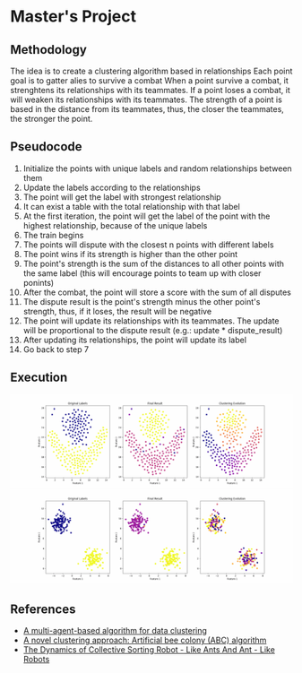 # Master's Project

## Methodology

The idea is to create a clustering algorithm based in relationships
Each point goal is to gatter alies to survive a combat
When a point survive a combat, it strenghtens its relationships with its
teammates.
If a point loses a combat, it will weaken its relationships with its 
teammates.
The strength of a point is based in the distance from its teammates, thus, the
closer the teammates, the stronger the point.

## Pseudocode

1. Initialize the points with unique labels and random relationships between 
them
2. Update the labels according to the relationships
3. The point will get the label with strongest relationship
4. It can exist a table with the total relationship with that label
5. At the first iteration, the point will get the label of the point with the 
highest relationship, because of the unique labels
6. The train begins
7. The points will dispute with the closest n points with different labels
8. The point wins if its strength is higher than the other point
9. The point's strength is the sum of the distances to all other points with
the same label (this will encourage points to team up with closer ponints)
10. After the combat, the point will store a score with the sum of all disputes
11. The dispute result is the point's strength minus the other point's 
strength, thus, if it loses, the result will be negative
12. The point will update its relationships with its teammates. The update
will be proportional to the dispute result (e.g.: update * dispute_result)
13. After updating its relationships, the point will update its label
14. Go back to step 7

## Execution

![Flame Evolution](flame_evolution.gif)
![Blobs Evolution](blobs_evolution.gif)

## References

- [A multi-agent-based algorithm for data clustering](https://link.springer.com/article/10.1007/s13748-020-00213-3)
- [A novel clustering approach: Artificial bee colony (ABC) algorithm](https://www.researchgate.net/publication/288244743_A_novel_clustering_approach_Artificial_bee_colony_ABC_algorithm)
- [The Dynamics of Collective Sorting Robot - Like Ants And Ant - Like Robots](https://ieeexplore.ieee.org/document/6294124)

